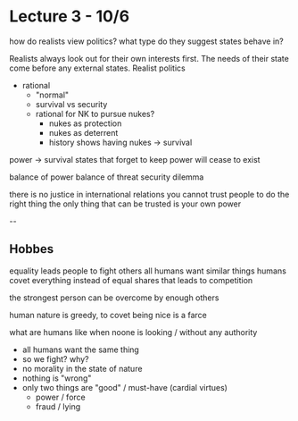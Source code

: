# Lecture 3 - 10/6

how do realists view politics? what type do they suggest states behave in?

Realists always look out for their own interests first. The needs of their state
come before any external states. Realist politics

- rational
  - "normal"
  - survival vs security
  - rational for NK to pursue nukes?
    - nukes as protection
    - nukes as deterrent
    - history shows having nukes -> survival

power -> survival
states that forget to keep power will cease to exist

balance of power
balance of threat
security dilemma


there is no justice in international relations
you cannot trust people to do the right thing
the only thing that can be trusted is your own power

--

## Hobbes

equality leads people to fight others
all humans want similar things
humans covet everything instead of equal shares
that leads to competition

the strongest person can be overcome by enough others

human nature is greedy, to covet
being nice is a farce

what are humans like when noone is looking / without any authority

- all humans want the same thing
- so we fight? why?
- no morality in the state of nature
- nothing is "wrong"
- only two things are "good" / must-have (cardial virtues)
  - power / force
  - fraud / lying
